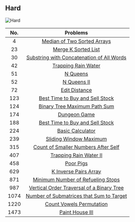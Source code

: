 ## Hard

![Hard](https://s3.amazonaws.com/www.mathnasium.com/upload/733/images/iStock_000038546718_Small.jpg "Hard")

|No. | Problems|
|:---:|:----:|
|4|[Median of Two Sorted Arrays][4]|
|23|[Merge K Sorted List][23]|
|30|[Substring with Concatenation of All Words][30]|
|42|[Trapping Rain Water][42]|
|51|[N Queens][51]|
|52|[N Queens II][52]|
|72|[Edit Distance][72]|
|123|[Best Time to Buy and Sell Stock][123]|
|124|[Binary Tree Maximum Path Sum][124]|
|174|[Dungeon Game][174]|
|188|[Best Time to Buy and Sell Stock][188]|
|224|[Basic Calculator][224]|
|239|[Sliding Window Maximum][239]|
|315|[Count of Smaller Numbers After Self][315]|
|407|[Trapping Rain Water II][407]|
|458|[Poor Pigs][458]|
|629|[K Inverse Pairs Array][629]|
|871|[Minimum Number of Refueling Stops][871]|
|987|[Vertical Order Traversal of a Binary Tree][987]|
|1074|[Number of Submatrices that Sum to Target][1074]|
|1220|[Count Vowels Permutation][1220]|
|1473|[Paint House III][1473]|

[4]:https://github.com/KaidenHsu/LeetCode/blob/main/3.Hard/0004.MedianOfTwoSortedArrays.cpp
[23]:https://github.com/KaidenHsu/LeetCode/blob/main/3.Hard/0023.MergeKSortedLists.cpp
[30]:https://github.com/KaidenHsu/LeetCode/blob/main/3.Hard/0030.SubstringWithConcatenationOfAllWords.cpp
[42]:https://github.com/KaidenHsu/LeetCode/blob/main/3.Hard/0042.TrappingRainWater.cpp
[51]:https://github.com/KaidenHsu/LeetCode/blob/main/3.Hard/0051.NQueens.cpp
[52]:https://github.com/KaidenHsu/LeetCode/blob/main/3.Hard/0052.NQueensII.cpp
[72]:https://github.com/KaidenHsu/LeetCode/blob/main/3.Hard/0072.EditDistance.cpp
[123]:https://github.com/KaidenHsu/LeetCode/blob/main/3.Hard/0123.BestTimeToBuyAndSellStock.cpp
[124]:https://github.com/KaidenHsu/LeetCode/blob/main/3.Hard/0124.BinaryTreeMaximumPathSum.cpp
[174]:https://github.com/KaidenHsu/LeetCode/blob/main/3.Hard/0174.DungeonGame.cpp
[188]:https://github.com/KaidenHsu/LeetCode/blob/main/3.Hard/0188.BestTimeToBuyAndSellStockIV.cpp
[224]:https://github.com/KaidenHsu/LeetCode/blob/main/3.Hard/0224.BasicCalculator.cpp
[239]:https://github.com/KaidenHsu/LeetCode/blob/main/3.Hard/0239.SlidingWindowMaximum.cpp
[315]:https://github.com/KaidenHsu/LeetCode/blob/main/3.Hard/0315.CountOfSmallerNumbersAfterSelf.cpp
[407]:https://github.com/KaidenHsu/LeetCode/blob/main/3.Hard/0407.TrappingRainWaterII.cpp
[458]:https://github.com/KaidenHsu/LeetCode/blob/main/3.Hard/0458.PoorPigs.cpp
[629]:https://github.com/KaidenHsu/LeetCode/blob/main/3.Hard/0629.KInversePairsArray.cpp
[871]:https://github.com/KaidenHsu/LeetCode/blob/main/3.Hard/0871.MinimumNumberOfRefuelingStops.cpp
[987]:https://github.com/KaidenHsu/LeetCode/blob/main/3.Hard/0987.VerticalOrderTraversalOfABinaryTree.cpp
[1074]:https://github.com/KaidenHsu/LeetCode/blob/main/3.Hard/1074.NumberOfSubmatricesThatSumToTarget.cpp
[1220]:https://github.com/KaidenHsu/LeetCode/blob/main/3.Hard/1220.CountVowelsPermutation.cpp
[1473]:https://github.com/KaidenHsu/LeetCode/blob/main/3.Hard/1473.PaintHouseIII.cpp
